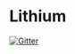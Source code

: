 # Lithium

[![Gitter](https://badges.gitter.im/LordAkkarin/Lithium.svg)](https://gitter.im/LordAkkarin/Lithium?utm_source=badge&utm_medium=badge&utm_campaign=pr-badge&utm_content=badge)